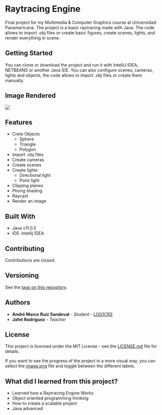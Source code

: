 # Raytracing Engine

Final project for my Multimedia & Computer Graphics course at Universidad Panamericana.
The project is a basic raytracing made with Java.
The code allows to import .obj files or create basic figures, create scenes, lights, and render everything in scene.

## Getting Started

You can clone or download the project and run it with IntelliJ IDEA, NETBEANS or another Java IDE. You can also configure scenes, cameras, lights and objects, the code allows to import .obj files or create them manually.

## Image Rendered

![](https://lh3.googleusercontent.com/94lgU2EhzFFgqGRdbo-_h3g6Y0kJFdoH1U_aTIvOpGeI-vfuuToiDq5aTy72iLSqREYaV46ipVmTCe6FZk5WqsCDKIEI2P6O3pQGubhtSf3Ul1yKf5P1iS1gXCNPb02RMpcUCW9LZNvQrbYDmlnhpFbuOb2TbP0s0AZFVGYPgZrlT0g0lmEWXSed0lLT82D7VhKPlfqKdx35zqmOWldw544bvz8hQKb2pCr_mgBV9gDuAUpjw1SLCGelOGxdHC4osUnD6mu6FyFrXIoSOjmXQNUDUYqplzecuXCgRSa-C_NWZmLb6i9z1E1HcB2zObL9Q0Asu3i-HWjicESW88NGxypRIw8-XBhLLCJb1MfUJrQmY605fpvdiZZzriIzPgRiUMmmSI6PXAg3JTYuspXCFZTjUZwos4bYiaoNi2L3aBYxmLC4L_HEfAqxOJapq0H38JQghtOyIqbEwSFMEvGryg94y9mcdE1Efscq25VYYaYSEvcI5sQ_IMiEOHXFsUJI3MF0ArYoyrIXjZS8wdtixnc2JI7DpvSWCptkvgRJlWa3uRzUseUwXMxc5iGpAqlysdJY6mNln5VAsnFhH8VWhQALhtx7sjIvWB6LYfgmDQlYT9ElSOy8zhksE1Vhn7Gi89mTqcux1nxs8geEFTopUkjheE8EZlrkmJz3GzMlztui77be0VZPpwUCJNq5cA=s800-no?authuser=1)

## Features

 - Crete Objects
	 - Sphere
	 - Triangle
	 - Polygon
 - Import .obj files
 - Create cameras
 - Create scenes
 - Create lights
	 - Directional light
	 - Point light
 - Clipping planes
 - Phong shading 
 - Raycast
 - Render an image
  
## Built With

* Java v11.0.5
* IDE: Intellij IDEA

## Contributing

Contributions are closed.

## Versioning

See the [tags on this repository](https://github.com/LOG1CRS/Raytracing/releases). 

## Authors

* **André Marco Ruiz Sandoval** - *Student* - [LOG1CRS](https://github.com/LOG1CRS)
* **Jafet Rodríguez** - *Teacher* 

## License

This project is licensed under the MIT License - see the [LICENSE.md](https://github.com/LOG1CRS/Raytracing/blob/master/LICENSE) file for details.

If you want to see the progress of the project in a more visual way, you can select the [image.png](https://github.com/LOG1CRS/Raytracing-Engine/blob/master/image.png) file and toggle between the different labels.

## What did I learned from this project?

* Learned how a Raytracing Engine Works
* Object oriented programming thinking
* How to create a scalable project
* Java advanced
